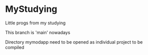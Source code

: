 # MyStudying
Little progs from my studying

This branch is 'main' nowadays

Directory mymodapp need to be opened as individual project to be compiled
